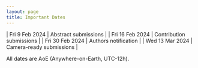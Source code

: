 ```yaml
---
layout: page
title: Important Dates
---
```


| Fri 9 Feb 2024 | Abstract submissions |
| Fri 16 Feb 2024 | Contribution submissions |
| Fri 30 Feb 2024 | Authors notification |
| Wed 13 Mar 2024 | Camera-ready submissions |

All dates are AoE (Anywhere-on-Earth, UTC-12h).